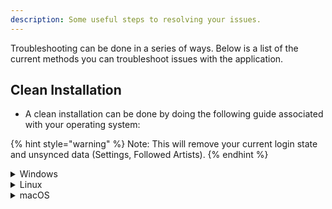 ```yaml
---
description: Some useful steps to resolving your issues.
---
```


Troubleshooting can be done in a series of ways. Below is a list of the current methods you can troubleshoot issues with the application.

## **Clean Installation**
* A clean installation can be done by doing the following guide associated with your operating system:

{% hint style="warning" %}
Note: This will remove your current login state and unsynced data (Settings, Followed Artists).
{% endhint %}

<details>
<summary>Windows</summary>

1. Uninstall the `Cider` application using the control panel.
2. Delete the following folders: 
   * `%appdata%/Cider` (*If its present*)
   * `%LOCALAPPDATA%\Programs\cider` (*If its present*)
   * `%LOCALAPPDATA%\cider-updater` (*If its present*)
3. Reinstall `Cider`.
</details>

<details>
<summary>Linux</summary>

1. Uninstall the `Cider` application using your system uninstaller.
2. Delete the `.config/Cider` folder. (*If its present*)
3. Reinstall `Cider`.
</details>

<details>
<summary>macOS</summary>

1. Delete the `Cider.app` file from your Applications folder.
2. Delete the `Library/Application Support/Cider` folder. (*If its present*)
3. Reinstall `Cider`
</details>